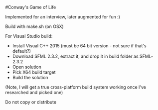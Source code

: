 #Conway's Game of Life

Implemented for an interview, later augmented for fun :)

Build with make.sh (on OSX)

For Visual Studio build:

- Install Visual C++ 2015 (must be 64 bit version - not sure if that's default?)
- Download SFML 2.3.2, extract it, and drop it in build folder as SFML-2.3.2
- Open solution
- Pick X64 build target
- Build the solution

(Note, I will get a true cross-platform build system working once I've researched and picked one)

Do not copy or distribute

